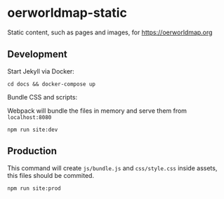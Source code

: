 # oerworldmap-static
Static content, such as pages and images, for https://oerworldmap.org

## Development

Start Jekyll via Docker:
```
cd docs && docker-compose up
```

Bundle CSS and scripts:

Webpack will bundle the files in memory and serve them from `localhost:8080`
```
npm run site:dev
```

## Production

This command will create `js/bundle.js` and `css/style.css` inside assets, this files should be commited.
```
npm run site:prod
```
